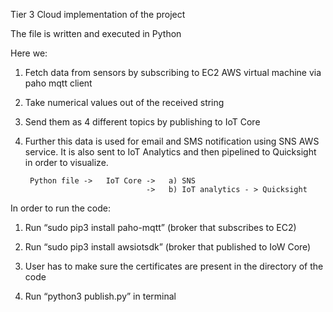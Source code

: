 Tier 3 Cloud implementation of the project

The file is written and executed in Python

Here we:

1) Fetch data from sensors by subscribing to EC2 AWS virtual machine via paho mqtt client

2) Take numerical values out of the received string

3) Send them as 4 different topics by publishing to IoT Core

4) Further this data is used for email and SMS notification using SNS AWS service. It is also sent to IoT Analytics and then pipelined to Quicksight in order to visualize.
    
        Python file ->   IoT Core ->   a) SNS 
                                  ->   b) IoT analytics - > Quicksight


In order to run the code:

1) Run “sudo pip3 install paho-mqtt” (broker that subscribes to EC2)

2) Run “sudo pip3 install awsiotsdk” (broker that published to IoW Core)

3) User has to make sure the certificates are present in the directory of the code

4) Run “python3 publish.py” in terminal 


